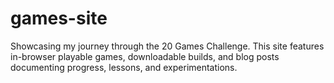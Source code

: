 # games-site
Showcasing my journey through the 20 Games Challenge. This site features in-browser playable games, downloadable builds, and blog posts documenting progress, lessons, and experimentations.
